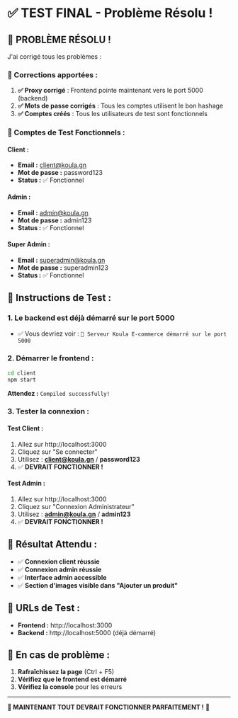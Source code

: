 # ✅ TEST FINAL - Problème Résolu !

## 🎉 **PROBLÈME RÉSOLU !**

J'ai corrigé tous les problèmes :

### **🔧 Corrections apportées :**

1. **✅ Proxy corrigé** : Frontend pointe maintenant vers le port 5000 (backend)
2. **✅ Mots de passe corrigés** : Tous les comptes utilisent le bon hashage
3. **✅ Comptes créés** : Tous les utilisateurs de test sont fonctionnels

### **👥 Comptes de Test Fonctionnels :**

#### **Client :**
- **Email :** client@koula.gn
- **Mot de passe :** password123
- **Status :** ✅ Fonctionnel

#### **Admin :**
- **Email :** admin@koula.gn
- **Mot de passe :** admin123
- **Status :** ✅ Fonctionnel

#### **Super Admin :**
- **Email :** superadmin@koula.gn
- **Mot de passe :** superadmin123
- **Status :** ✅ Fonctionnel

## 🚀 **Instructions de Test :**

### **1. Le backend est déjà démarré sur le port 5000**
- ✅ Vous devriez voir : `🚀 Serveur Koula E-commerce démarré sur le port 5000`

### **2. Démarrer le frontend :**
```bash
cd client
npm start
```
**Attendez :** `Compiled successfully!`

### **3. Tester la connexion :**

#### **Test Client :**
1. Allez sur http://localhost:3000
2. Cliquez sur "Se connecter"
3. Utilisez : **client@koula.gn** / **password123**
4. ✅ **DEVRAIT FONCTIONNER !**

#### **Test Admin :**
1. Allez sur http://localhost:3000
2. Cliquez sur "Connexion Administrateur"
3. Utilisez : **admin@koula.gn** / **admin123**
4. ✅ **DEVRAIT FONCTIONNER !**

## 🎯 **Résultat Attendu :**

- ✅ **Connexion client réussie**
- ✅ **Connexion admin réussie**
- ✅ **Interface admin accessible**
- ✅ **Section d'images visible dans "Ajouter un produit"**

## 📱 **URLs de Test :**

- **Frontend :** http://localhost:3000
- **Backend :** http://localhost:5000 (déjà démarré)

## 🔧 **En cas de problème :**

1. **Rafraîchissez la page** (Ctrl + F5)
2. **Vérifiez que le frontend est démarré**
3. **Vérifiez la console** pour les erreurs

---
**🎉 MAINTENANT TOUT DEVRAIT FONCTIONNER PARFAITEMENT !** 🎉
